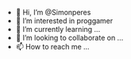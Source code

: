 - 👋 Hi, I’m @Simonperes
- 👀 I’m interested in proggamer
- 🌱 I’m currently learning ...
- 💞️ I’m looking to collaborate on ...
- 📫 How to reach me ...

<!---
Simonperes/Simonperes is a ✨ special ✨ repository because its `README.md` (this file) appears on your GitHub profile.
You can click the Preview link to take a look at your changes.
--->
